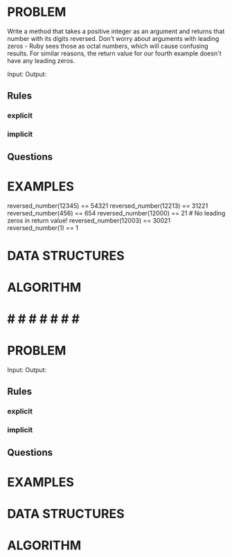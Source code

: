 # PROBLEM
Write a method that takes a positive integer as an argument and returns that number with its digits reversed. Don't worry about arguments with leading zeros - Ruby sees those as octal numbers, which will cause confusing results. For similar reasons, the return value for our fourth example doesn't have any leading zeros.

  Input: 
  Output:

  ## Rules
  ### explicit
  
  ### implicit


  ## Questions


# EXAMPLES
reversed_number(12345) == 54321
reversed_number(12213) == 31221
reversed_number(456) == 654
reversed_number(12000) == 21 # No leading zeros in return value!
reversed_number(12003) == 30021
reversed_number(1) == 1

# DATA STRUCTURES


# ALGORITHM







# # # # # # # # #

# PROBLEM


  Input: 
  Output:

  ## Rules
  ### explicit
  
  ### implicit


  ## Questions


# EXAMPLES


# DATA STRUCTURES


# ALGORITHM
